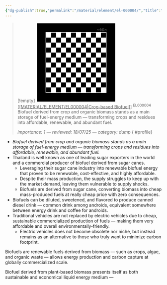 ```yaml
---
{"dg-publish":true,"permalink":"/material/element/el-000004/","title":"Crop-based Biofuel","tags":["-element","-todo/icon"]}
---
```


>[!empty]
> ![RESOURCE/ASSET/OTHER/PlaceholderIcon.png|icon](/img/user/RESOURCE/ASSET/OTHER/PlaceholderIcon.png) <u class="title">[[MATERIAL/ELEMENT/EL000004\|Crop-based Biofuel]]</u> <sup class="title">EL000004</sup> <b class="title"> </b>
> Biofuel derived from crop and organic biomass stands as a main storage of fuel-energy medium — transforming crops and residues into affordable, renewable, and abundant fuel.
> 
> <i class="small">importance: 1 — reviewed: 18/07/25 — category: dump</i>
{ #profile}


- *Biofuel derived from crop and organic biomass stands as a main storage of fuel-energy medium — transforming crops and residues into affordable, renewable, and abundant fuel.*
- Thailand is well known as one of leading sugar exporters in the world and a commercial producer of biofuel derived from sugar canes.
	- Leveraging their sugar cane industry into renewable biofuel energy that proven to be renewable, cost-effective, and highly affordable.
	- Despite their mass production, the supply struggles to keep up with the market demand, leaving them vulnerable to supply shocks.
	- Biofuels are derived from sugar cane, converting biomass into cheap mass-produced fuels at really cheap price with zero consequences.
- Biofuels can be diluted, sweetened, and flavored to produce canned diesel drink — common drink among androids, equivalent somewhere between energy drink and coffee for androids.
- Traditional vehicles are not replaced by electric vehicles due to cheap, sustainable commercialized production of fuels — making them very affordable and overall environmentally-friendly.
	- Electric vehicles does not become obsolete nor niche, but instead remains as an alternative to those who truly want to minimize carbon footprint.

Biofuels are renewable fuels derived from biomass — such as crops, algae, and organic waste — allows energy production and carbon capture at globally commercialized scale.

Biofuel derived from plant-based biomass presents itself as both sustainable and economical liquid energy medium — 

